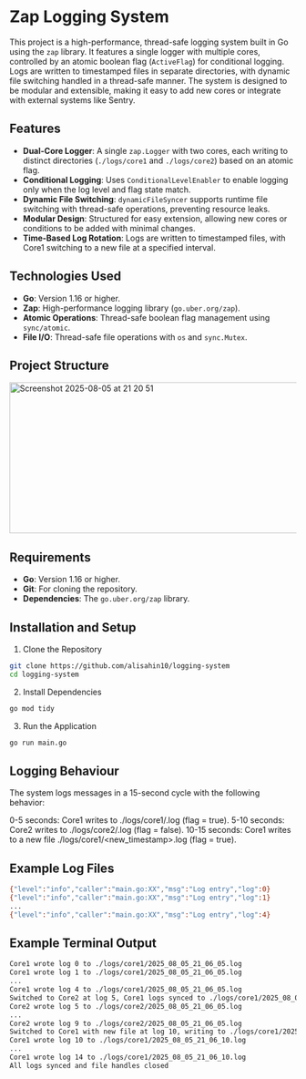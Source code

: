# Zap Logging System

This project is a high-performance, thread-safe logging system built in Go using the `zap` library. It features a single logger with multiple cores, controlled by an atomic boolean flag (`ActiveFlag`) for conditional logging. Logs are written to timestamped files in separate directories, with dynamic file switching handled in a thread-safe manner. The system is designed to be modular and extensible, making it easy to add new cores or integrate with external systems like Sentry.

## Features

- **Dual-Core Logger**: A single `zap.Logger` with two cores, each writing to distinct directories (`./logs/core1` and `./logs/core2`) based on an atomic flag.
- **Conditional Logging**: Uses `ConditionalLevelEnabler` to enable logging only when the log level and flag state match.
- **Dynamic File Switching**: `dynamicFileSyncer` supports runtime file switching with thread-safe operations, preventing resource leaks.
- **Modular Design**: Structured for easy extension, allowing new cores or conditions to be added with minimal changes.
- **Time-Based Log Rotation**: Logs are written to timestamped files, with Core1 switching to a new file at a specified interval.

## Technologies Used

- **Go**: Version 1.16 or higher.
- **Zap**: High-performance logging library (`go.uber.org/zap`).
- **Atomic Operations**: Thread-safe boolean flag management using `sync/atomic`.
- **File I/O**: Thread-safe file operations with `os` and `sync.Mutex`.

## Project Structure
<img width="824" height="265" alt="Screenshot 2025-08-05 at 21 20 51" src="https://github.com/user-attachments/assets/82d3250d-d6fc-4800-a268-5d788c0ff9cc" />


## Requirements

- **Go**: Version 1.16 or higher.
- **Git**: For cloning the repository.
- **Dependencies**: The `go.uber.org/zap` library.

## Installation and Setup

1. Clone the Repository

```bash
git clone https://github.com/alisahin10/logging-system
cd logging-system
```

2. Install Dependencies
```bash
go mod tidy
```

3. Run the Application
```bash
go run main.go
```

## Logging Behaviour
The system logs messages in a 15-second cycle with the following behavior:

0-5 seconds: Core1 writes to ./logs/core1/<timestamp>.log (flag = true).
5-10 seconds: Core2 writes to ./logs/core2/<timestamp>.log (flag = false).
10-15 seconds: Core1 writes to a new file ./logs/core1/<new_timestamp>.log (flag = true).

## Example Log Files
```bash
{"level":"info","caller":"main.go:XX","msg":"Log entry","log":0}
{"level":"info","caller":"main.go:XX","msg":"Log entry","log":1}
...
{"level":"info","caller":"main.go:XX","msg":"Log entry","log":4}
```

## Example Terminal Output
```bash
Core1 wrote log 0 to ./logs/core1/2025_08_05_21_06_05.log
Core1 wrote log 1 to ./logs/core1/2025_08_05_21_06_05.log
...
Core1 wrote log 4 to ./logs/core1/2025_08_05_21_06_05.log
Switched to Core2 at log 5, Core1 logs synced to ./logs/core1/2025_08_05_21_06_05.log
Core2 wrote log 5 to ./logs/core2/2025_08_05_21_06_05.log
...
Core2 wrote log 9 to ./logs/core2/2025_08_05_21_06_05.log
Switched to Core1 with new file at log 10, writing to ./logs/core1/2025_08_05_21_06_10.log
Core1 wrote log 10 to ./logs/core1/2025_08_05_21_06_10.log
...
Core1 wrote log 14 to ./logs/core1/2025_08_05_21_06_10.log
All logs synced and file handles closed
```
